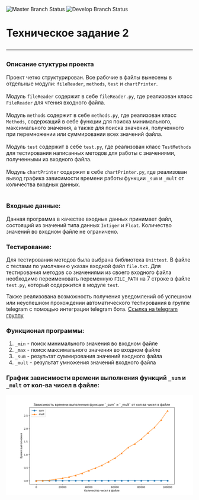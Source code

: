 ![Master Branch Status](https://github.com/Ilyshkadwaushka/hse_tp_hw_2/actions/workflows/ci_master.yml/badge.svg?branch=master) 
![Develop Branch Status](https://github.com/Ilyshkadwaushka/hse_tp_hw_2/actions/workflows/ci_develop.yml/badge.svg?branch=develop)

# Техническое задание 2 <hr>

### Описание стуктуры проекта
Проект четко структурирован. Все рабочие в файлы вынесены в отдельные модули: `fileReader`, `methods`, `test` 
и `chartPrinter`.<br/><br/>
Модуль `fileReader` содержит в себе `fileReader.py`, где реализован класс `FileReader` для чтения входного файла.<br/><br/>
Модуль `methods` содержит в себе `methods.py`, где реализован класс `Methods`, содержащий в себе функции для поиска
минимального, максимального значения, а также для поиска значения, полученного при перемножении или суммировании всех
значений файла.<br/><br/>
Модуль `test` содержит в себе `test.py`, где реализован класс `TestMethods` для тестирования написанных
методов для работы с значениями, полученными из входного файла.<br/><br/>
Модуль `chartPrinter` содержит в себе `chartPrinter.py`, где реализован вывод графика зависимости времени
работы функции `_sum` и `_mult` от количества входных данных.<br/><br/>


### Входные данные:
Данная программа в качестве входных данных принимает файл, состоящий из значений типа данных `Intiger` и `Float`.
Количество значений во входном файле не ограничено.

### Тестирование: 
Для тестирования методов была выбрана библиотека `Unittest`. В файле с тестами по умолчанию указан входной файл `file.txt`.
Для тестирования методов со значениями из своего входного файла необходимо переименовать переменную `FILE_PATH` на 7 строке в
файле `test.py`, который содержится в модуле `test`.

Также реализована возможность получения уведомлений об успешном или неуспешном прохождении автоматического тестирования
в группе telegram с помощью интеграции telegram бота. [Ссылка на telegram группу](https://t.me/+GXhfsUHnBRQ4NmE6)

### Функционал программы:
1. `_min`  - поиск минимального значения во входном файле
2. `_max`  - поиск максимального значения во входном файле
3. `_sum`  - результат суммирования значений входного файла
4. `_mult` - результат умножения значений входного файла

### График зависимости времени выполнения функций `_sum` и `_mult` от кол-ва чисел в файле:<br/>
![Chart](https://github.com/Ilyshkadwaushka/hse_tp_hw_2/raw/master/images/chart.png)
